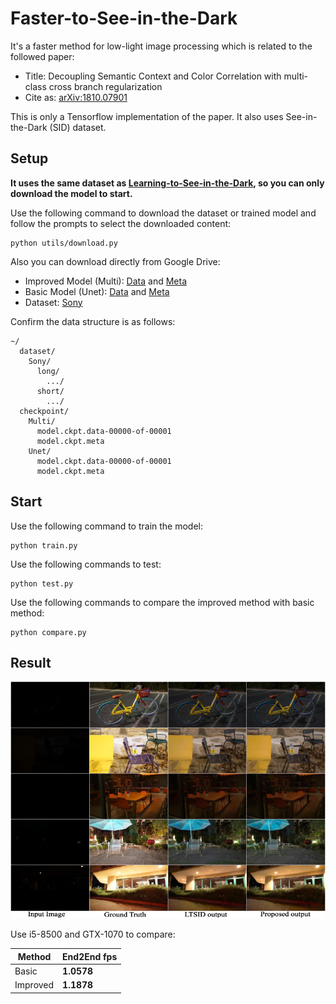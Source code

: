 # Faster-to-See-in-the-Dark

It's a faster method for low-light image processing which is related to the followed paper:

- Title: Decoupling Semantic Context and Color Correlation with multi-class cross branch regularization
- Cite as: [arXiv:1810.07901](https://arxiv.org/abs/1810.07901)

This is only a Tensorflow implementation of the paper. It also uses See-in-the-Dark (SID) dataset.

## Setup

**It uses the same dataset as [Learning-to-See-in-the-Dark](https://github.com/cchen156/Learning-to-See-in-the-Dark), so you can only download the model to start.**

Use the following command to download the dataset or trained model and follow the prompts to select the downloaded content:

```
python utils/download.py
```

Also you can download directly from Google Drive:

  - Improved Model (Multi): [Data](https://drive.google.com/file/d/TODO/view?usp=sharing) and [Meta](https://drive.google.com/file/d/TODO/view?usp=sharing)
- Basic Model (Unet): [Data](https://drive.google.com/file/d/1wmx7AM6XWHjHIvpErmIouQgbQoMxAymG/view?usp=sharing) and [Meta](https://drive.google.com/file/d/1OmrGMng1QuwUa8lf-_wBVvbRJwBr0ETr/view?usp=sharing)
- Dataset: [Sony](https://drive.google.com/file/d/10kpAcvldtcb9G2ze5hTcF1odzu4V_Zvh/view?usp=sharing)

Confirm the data structure is as follows:

```
~/
  dataset/
    Sony/
      long/
        .../
      short/
        .../
  checkpoint/
    Multi/
      model.ckpt.data-00000-of-00001
      model.ckpt.meta
    Unet/
      model.ckpt.data-00000-of-00001
      model.ckpt.meta

```

## Start

Use the following command to train the model:

```
python train.py
```

Use the following commands to test:

```
python test.py
```

Use the following commands to compare the improved method with basic method:

```
python compare.py
```

## Result

![Rusult](docs/imgs/result.png)

Use i5-8500 and GTX-1070 to compare:

| Method | End2End fps |
| ------ | ------ |
| Basic | **1.0578** |
| Improved | **1.1878** |
